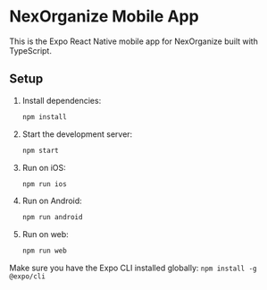 # NexOrganize Mobile App

This is the Expo React Native mobile app for NexOrganize built with TypeScript.

## Setup

1. Install dependencies:
   ```bash
   npm install
   ```

2. Start the development server:
   ```bash
   npm start
   ```

3. Run on iOS:
   ```bash
   npm run ios
   ```

4. Run on Android:
   ```bash
   npm run android
   ```

5. Run on web:
   ```bash
   npm run web
   ```

Make sure you have the Expo CLI installed globally: `npm install -g @expo/cli`
